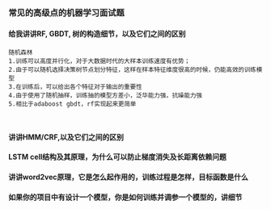 ### 常见的高级点的机器学习面试题

#### 给我讲讲RF, GBDT, 树的构造细节，以及它们之间的区别
```
随机森林
1.训练可以高度并行化，对于大数据时代的大样本训练速度有优势；
2.由于可以随机选择决策树节点划分特征，这样在样本特征维度很高的时候，仍能高效的训练模型
3.在训练后，可以给出各个特征对于输出的重要性
4.由于使用了随机抽样，训练抽的模型方差小，泛华能力强，抗噪能力强
5.相比于adaboost gbdt，rf实现起来更简单



```

#### 讲讲HMM/CRF,以及它们之间的区别


#### LSTM cell结构及其原理，为什么可以防止梯度消失及长距离依赖问题


#### 讲讲word2vec原理，它是怎么起作用的，训练过程是怎样，目标函数是什么


#### 如果你的项目中有设计一个模型，你是如何训练并调参一个模型的，讲细节
